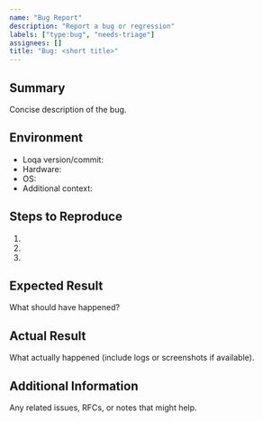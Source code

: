 ```yaml
---
name: "Bug Report"
description: "Report a bug or regression"
labels: ["type:bug", "needs-triage"]
assignees: []
title: "Bug: <short title>"
---
```


## Summary
Concise description of the bug.

## Environment
- Loqa version/commit:
- Hardware:
- OS:
- Additional context:

## Steps to Reproduce
1. 
2. 
3. 

## Expected Result
What should have happened?

## Actual Result
What actually happened (include logs or screenshots if available).

## Additional Information
Any related issues, RFCs, or notes that might help.
